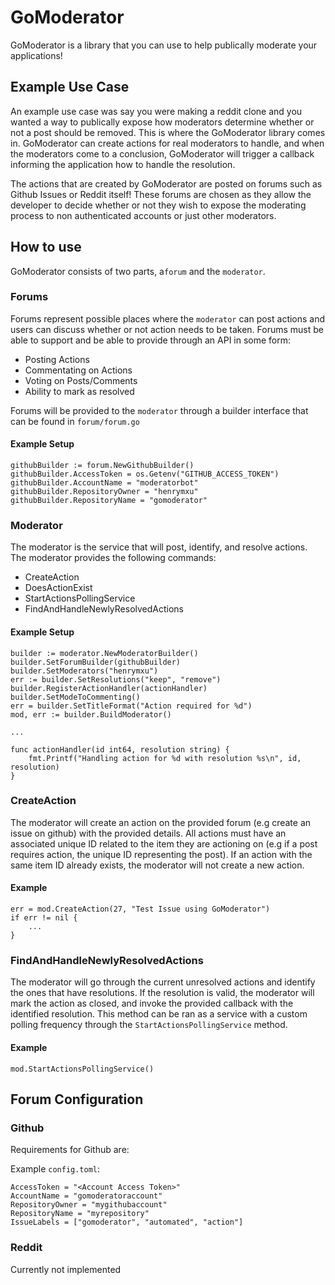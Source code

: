 # GoModerator

GoModerator is a library that you can use to help publically moderate your applications!

## Example Use Case

An example use case was say you were making a reddit clone and you wanted a way to publically
expose how moderators determine whether or not a post should be removed.  This is where
the GoModerator library comes in.  GoModerator can create actions for real moderators to handle, and when
the moderators come to a conclusion, GoModerator will trigger a callback informing the application how to 
handle the resolution.  

The actions that are created by GoModerator are posted on forums such as Github Issues or Reddit itself!  These 
forums are chosen as they allow the developer to decide whether or not they wish to expose the moderating process
to non authenticated accounts or just other moderators. 

## How to use

GoModerator consists of two parts, a`forum` and the `moderator`. 

### Forums

Forums represent possible places where the `moderator` can post actions and users can discuss whether or not action
needs to be taken.  Forums must be able to support and be able to provide through an API in some form: 

- Posting Actions
- Commentating on Actions
- Voting on Posts/Comments
- Ability to mark as resolved 

Forums will be provided to the `moderator` through a builder interface that can be found in `forum/forum.go`

#### Example Setup

```
githubBuilder := forum.NewGithubBuilder()
githubBuilder.AccessToken = os.Getenv("GITHUB_ACCESS_TOKEN")
githubBuilder.AccountName = "moderatorbot"
githubBuilder.RepositoryOwner = "henrymxu"
githubBuilder.RepositoryName = "gomoderator"
```

### Moderator

The moderator is the service that will post, identify, and resolve actions.  The moderator provides the following commands:

- CreateAction
- DoesActionExist
- StartActionsPollingService
- FindAndHandleNewlyResolvedActions

#### Example Setup

```
builder := moderator.NewModeratorBuilder()
builder.SetForumBuilder(githubBuilder)
builder.SetModerators("henrymxu")
err := builder.SetResolutions("keep", "remove")
builder.RegisterActionHandler(actionHandler)
builder.SetModeToCommenting()
err = builder.SetTitleFormat("Action required for %d")
mod, err := builder.BuildModerator()

...

func actionHandler(id int64, resolution string) {
	fmt.Printf("Handling action for %d with resolution %s\n", id, resolution)
}
```

### CreateAction

The moderator will create an action on the provided forum (e.g create an issue on github) with the provided details.
All actions must have an associated unique ID related to the item they are actioning on (e.g if a post requires action, the unique ID representing the post).
If an action with the same item ID already exists, the moderator will not create a new action.

#### Example

```
err = mod.CreateAction(27, "Test Issue using GoModerator")
if err != nil {
	...
}
```

### FindAndHandleNewlyResolvedActions

The moderator will go through the current unresolved actions and identify the ones that have resolutions.
If the resolution is valid, the moderator will mark the action as closed, and invoke the provided callback with the identified resolution.
This method can be ran as a service with a custom polling frequency through the `StartActionsPollingService` method.

#### Example

```
mod.StartActionsPollingService()
```

## Forum Configuration

### Github

Requirements for Github are:

Example `config.toml`: 

```
AccessToken = "<Account Access Token>"
AccountName = "gomoderatoraccount"
RepositoryOwner = "mygithubaccount"
RepositoryName = "myrepository"
IssueLabels = ["gomoderator", "automated", "action"]
```

### Reddit

Currently not implemented
